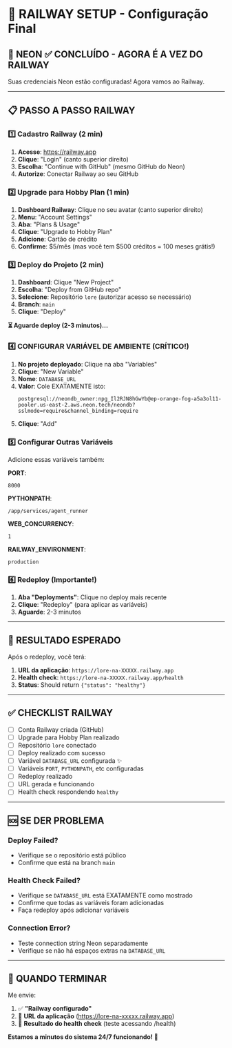 # 🚂 RAILWAY SETUP - Configuração Final

## 🎯 NEON ✅ CONCLUÍDO - AGORA É A VEZ DO RAILWAY

Suas credenciais Neon estão configuradas! Agora vamos ao Railway.

---

## 📋 PASSO A PASSO RAILWAY

### 1️⃣ **Cadastro Railway (2 min)**

1. **Acesse**: https://railway.app
2. **Clique**: "Login" (canto superior direito)
3. **Escolha**: "Continue with GitHub" (mesmo GitHub do Neon)
4. **Autorize**: Conectar Railway ao seu GitHub

### 2️⃣ **Upgrade para Hobby Plan (1 min)**

1. **Dashboard Railway**: Clique no seu avatar (canto superior direito)
2. **Menu**: "Account Settings"
3. **Aba**: "Plans & Usage"
4. **Clique**: "Upgrade to Hobby Plan"
5. **Adicione**: Cartão de crédito
6. **Confirme**: $5/mês (mas você tem $500 créditos = 100 meses grátis!)

### 3️⃣ **Deploy do Projeto (2 min)**

1. **Dashboard**: Clique "New Project"
2. **Escolha**: "Deploy from GitHub repo"
3. **Selecione**: Repositório `lore` (autorizar acesso se necessário)
4. **Branch**: `main`
5. **Clique**: "Deploy"

**⏳ Aguarde deploy (2-3 minutos)...**

### 4️⃣ **CONFIGURAR VARIÁVEL DE AMBIENTE (CRÍTICO!)**

1. **No projeto deployado**: Clique na aba "Variables"
2. **Clique**: "New Variable"
3. **Nome**: `DATABASE_URL`
4. **Valor**: Cole EXATAMENTE isto:
   ```
   postgresql://neondb_owner:npg_Il2RJN8hGwYb@ep-orange-fog-a5a3ol11-pooler.us-east-2.aws.neon.tech/neondb?sslmode=require&channel_binding=require
   ```
5. **Clique**: "Add"

### 5️⃣ **Configurar Outras Variáveis**

Adicione essas variáveis também:

**PORT**:
```
8000
```

**PYTHONPATH**:
```
/app/services/agent_runner
```

**WEB_CONCURRENCY**:
```
1
```

**RAILWAY_ENVIRONMENT**:
```
production
```

### 6️⃣ **Redeploy (Importante!)**

1. **Aba "Deployments"**: Clique no deploy mais recente
2. **Clique**: "Redeploy" (para aplicar as variáveis)
3. **Aguarde**: 2-3 minutos

---

## 🔗 RESULTADO ESPERADO

Após o redeploy, você terá:

1. **URL da aplicação**: `https://lore-na-XXXXX.railway.app`
2. **Health check**: `https://lore-na-XXXXX.railway.app/health`
3. **Status**: Should return `{"status": "healthy"}`

---

## ✅ CHECKLIST RAILWAY

- [ ] Conta Railway criada (GitHub)
- [ ] Upgrade para Hobby Plan realizado
- [ ] Repositório `lore` conectado
- [ ] Deploy realizado com sucesso
- [ ] Variável `DATABASE_URL` configurada ✨
- [ ] Variáveis `PORT`, `PYTHONPATH`, etc configuradas
- [ ] Redeploy realizado
- [ ] URL gerada e funcionando
- [ ] Health check respondendo `healthy`

---

## 🆘 SE DER PROBLEMA

### **Deploy Failed?**
- Verifique se o repositório está público
- Confirme que está na branch `main`

### **Health Check Failed?**
- Verifique se `DATABASE_URL` está EXATAMENTE como mostrado
- Confirme que todas as variáveis foram adicionadas
- Faça redeploy após adicionar variáveis

### **Connection Error?**
- Teste connection string Neon separadamente
- Verifique se não há espaços extras na `DATABASE_URL`

---

## 🎯 QUANDO TERMINAR

Me envie:

1. ✅ **"Railway configurado"**
2. 🔗 **URL da aplicação** (https://lore-na-xxxxx.railway.app)
3. 🧪 **Resultado do health check** (teste acessando /health)

**Estamos a minutos do sistema 24/7 funcionando! 🚀**

